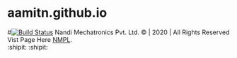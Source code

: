 # aamitn.github.io &nbsp; &nbsp; &nbsp;
#[![Build Status](https://travis-ci.org/aamitn/aamitn.github.io.svg?branch=master)](https://travis-ci.org/aamitn/aamitn.github.io)
Nandi Mechatronics Pvt. Ltd. © | 2020 | All Rights Reserved\
Vist Page Here [NMPL](https://aamitn.github.io/).\
:shipit: :shipit:
